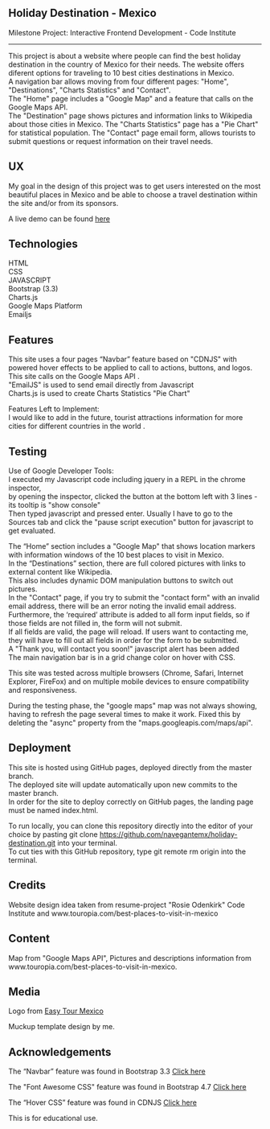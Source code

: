 <h2><a id="Holiday__Destination_0"></a>Holiday Destination - Mexico</h2>
<p>Milestone Project: Interactive Frontend Development - Code Institute</p>
<hr>
<p>This project is about a website where people can find the best holiday destination in the country of Mexico for their needs. The website offers diferent options for traveling to 10 best cities destinations in Mexico.<br>
A navigation bar allows moving from four different pages: "Home", "Destinations", "Charts Statistics" and "Contact".<br>
The "Home" page includes a "Google Map" and a feature that calls on the Google Maps API.<br>
The "Destination" page shows pictures and information links to Wikipedia about those cities in Mexico.
The "Charts Statistics" page has a "Pie Chart" for statistical population.
The "Contact" page email form, allows tourists to submit questions or request information on their travel needs.</p>
<h2><a id="UX_9"></a>UX</h2>
<p>My goal in the design of this project was to get users interested on the most beautiful places in Mexico and be able to choose a travel destination within the site and/or from its sponsors.</p>
<p>A live demo can be found <a href="https://navegantemx.github.io/holiday-destination/">here</a></p>
<h2><a id="Technologies_16"></a>Technologies</h2>
<p>HTML<br>
CSS<br>
JAVASCRIPT<br>
Bootstrap (3.3)<br>
Charts.js<br>
Google Maps Platform<br>
Emailjs</p>
<h2><a id="Features_22"></a>Features</h2>
<p>This site uses a four pages “Navbar” feature based on "CDNJS" with powered hover effects to be applied to call to actions, buttons, and logos.<br>
This site calls on the Google Maps API .<br>
"EmailJS" is used to send email directly from Javascript<br>
Charts.js is used to create Charts Statistics "Pie Chart"<br>
<p>Features Left to Implement:<br>
I would like to add in the future, tourist attractions information for more cities for different countries in the world .</p>
<h2><a id="Testing_32"></a>Testing</h2>
<p>Use of Google Developer Tools:<br>I executed my Javascript code including jquery in a REPL in the chrome inspector,<br>
by opening the inspector, clicked the button at the bottom left with 3 lines - its tooltip is "show console"<br>
Then typed javascript and pressed enter. Usually I have to go to the Sources tab and click the "pause script execution" button for javascript to get evaluated.
<p>The “Home” section includes a "Google Map" that shows location markers with information windows of the 10 best places to visit in Mexico.<br>
In the “Destinations” section, there are full colored pictures with links to external content like Wikipedia.<br>
This also includes dynamic DOM manipulation buttons to switch out pictures.<br>
In the "Contact" page, if you try to submit the "contact form" with an invalid email address, there will be an error noting the invalid email address.<br>
Furthermore, the ‘required’ attribute is added to all form input fields, so if those fields are not filled in, the form will not submit.<br>
If all fields are valid, the page will reload. If users want to contacting me, they will have to fill out all fields in order for the form to be submitted.<br>
A "Thank you, will contact you soon!" javascript alert has been added<br>
The main navigation bar is in a grid change color on hover with CSS.</p>
<p>This site was tested across multiple browsers (Chrome, Safari, Internet Explorer, FireFox) and on multiple mobile devices to ensure compatibility and responsiveness.</p>
<p>During the testing phase, the "google maps" map was not always showing, having to refresh the page several times to make it work.  
Fixed this by deleting the "async" property from the "maps.googleapis.com/maps/api".</p>
<h2><a id="Deployment_47"></a>Deployment</h2>
<p>This site is hosted using GitHub pages, deployed directly from the master branch.<br>
The deployed site will update automatically upon new commits to the master branch.<br>
In order for the site to deploy correctly on GitHub pages, the landing page must be named index.html.</p>
<p>To run locally, you can clone this repository directly into the editor of your choice by pasting git clone <a href="https://github.com/navegantemx/holiday-destination.git">https://github.com/navegantemx/holiday-destination.git</a> into your terminal.<br>
To cut ties with this GitHub repository, type git remote rm origin into the terminal.</p>
<h2><a id="Credits_56"></a>Credits</h2>
<p>Website design idea taken from resume-project "Rosie Odenkirk" Code Institute and www.touropia.com/best-places-to-visit-in-mexico</p>
<h2><a id="Content_60"></a>Content</h2>
<p>Map from "Google Maps API", Pictures and descriptions information from www.touropia.com/best-places-to-visit-in-mexico.</p>
<h2><a id="Media_64"></a>Media</h2>
<p>Logo from <a href="https://easytourmexico.com/">Easy Tour Mexico</a></p>
<P>Muckup template design by me.</p>
<h2><a id="Acknowledgements_69"></a>Acknowledgements</h2>
<p>The “Navbar” feature was found in Bootstrap 3.3 <a href="https://getbootstrap.com/">Click here</a></p>
<p>The "Font Awesome CSS" feature was found in Bootstrap 4.7 <a href="https://www.bootstrapcdn.com/fontawesome/">Click here</a></p>
<p>The “Hover CSS” feature was found in CDNJS <a href="https://cdnjs.com/libraries/hover.css/">Click here</a></p>
<p>This is for educational use.</p>

</body></html>
